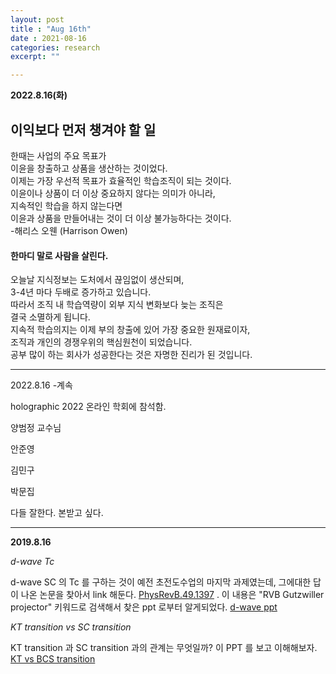 ```yaml
---
layout: post
title : "Aug 16th"
date : 2021-08-16
categories: research
excerpt: ""

---
```

 
 **2022.8.16(화)**
 
 ## 이익보다 먼저 챙겨야 할 일  
 한때는 사업의 주요 목표가  
 이윤을 창출하고 상품을 생산하는 것이었다.  
 이제는 가장 우선적 목표가 효율적인 학습조직이 되는 것이다.  
 이윤이나 상품이 더 이상 중요하지 않다는 의미가 아니라,  
 지속적인 학습을 하지 않는다면  
 이윤과 상품을 만들어내는 것이 더 이상 불가능하다는 것이다.  
 -해리스 오웬 (Harrison Owen)  
 
 
 #### 한마디 말로 사람을 살린다.  
 오늘날 지식정보는 도처에서 끊임없이 생산되며,  
 3-4년 마다 두배로 증가하고 있습니다.  
 따라서 조직 내 학습역량이 외부 지식 변화보다 늦는 조직은  
 결국 소멸하게 됩니다.  
 지속적 학습의지는 이제 부의 창출에 있어 가장 중요한 원재료이자,  
 조직과 개인의 경쟁우위의 핵심원천이 되었습니다.  
 공부 많이 하는 회사가 성공한다는 것은 자명한 진리가 된 것입니다.  
 
 
---
 
 2022.8.16 -계속  
 
 holographic 2022 온라인 학회에 참석함.

 양범정 교수님

 안준영

 김민구

 박문집

 다들 잘한다. 본받고 싶다.
 
  
 ---
 
 
 
 **2019.8.16**
 
 *d-wave Tc*
 
 
 d-wave SC 의 Tc 를 구하는 것이 예전 초전도수업의 마지막 과제였는데, 그에대한 답이 나온 논문을 찾아서 link 해둔다. [PhysRevB.49.1397](https://journals.aps.org/prb/abstract/10.1103/PhysRevB.49.1397) . 이 내용은 "RVB Gutzwiller projector" 키워드로 검색해서 찾은 ppt 로부터 알게되었다. [d-wave ppt](/todo/images/d-wave.pdf)
 
 *KT transition vs SC transition*
 
  KT transition 과 SC transition 과의 관계는 무엇일까? 이 PPT 를 보고 이해해보자. [KT vs BCS transition](/todo/images/KT-BCS.pdf)